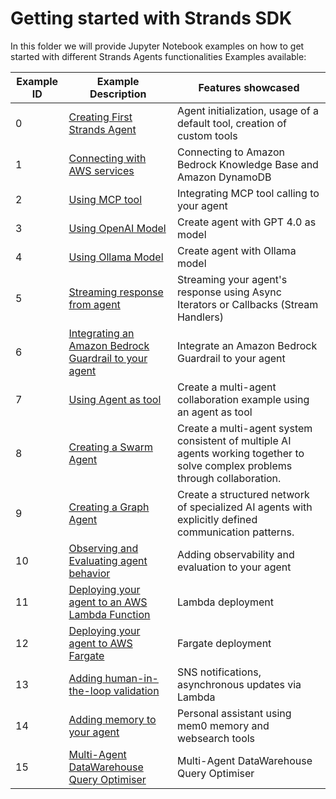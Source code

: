 # Getting started with Strands SDK

In this folder we will provide Jupyter Notebook examples on how to get started with different Strands Agents functionalities
Examples available:

| Example ID | Example Description                                                               | Features showcased                                                                                                             |
| ---------- | --------------------------------------------------------------------------------- | ------------------------------------------------------------------------------------------------------------------------------ |
| 0          | [Creating First Strands Agent](00-first-agent)                                    | Agent initialization, usage of a default tool, creation of custom tools                                                        |
| 1          | [Connecting with AWS services](01-connecting-with-aws-services)                   | Connecting to Amazon Bedrock Knowledge Base and Amazon DynamoDB                                                                |
| 2          | [Using MCP tool](02-integration-mcp-tools)                                        | Integrating MCP tool calling to your agent                                                                                     |
| 3          | [Using OpenAI Model](03-openai-model)                                             | Create agent with GPT 4.0 as model                                                                                             |
| 4          | [Using Ollama Model](04-ollama-model)                                             | Create agent with Ollama model                                                                                                 |
| 5          | [Streaming response from agent](05-streaming-agent-response)                      | Streaming your agent's response using Async Iterators or Callbacks (Stream Handlers)                                           |
| 6          | [Integrating an Amazon Bedrock Guardrail to your agent](06-guardrail-integration) | Integrate an Amazon Bedrock Guardrail to your agent                                                                            |
| 7          | [Using Agent as tool](07-agent-as-tool)                                           | Create a multi-agent collaboration example using an agent as tool                                                              |
| 8          | [Creating a Swarm Agent](08-swarm-agent)                                          | Create a multi-agent system consistent of multiple AI agents working together to solve complex problems through collaboration. |
| 9         | [Creating a Graph Agent](09-graph-agent)                                          | Create a structured network of specialized AI agents with explicitly defined communication patterns.                           |
| 10         | [Observing and Evaluating agent behavior](10-agent-observability-and-evaluation)  | Adding observability and evaluation to your agent                                                                              |
| 11         | [Deploying your agent to an AWS Lambda Function](11-lambda-deployment)            | Lambda deployment                                                                                                              |
| 12         | [Deploying your agent to AWS Fargate](12-fargate-deployment)                      | Fargate deployment                                                                                                             |
| 13         | [Adding human-in-the-loop validation](13-human-in-the-loop-validation)            | SNS notifications, asynchronous updates via Lambda                                                                             |
| 14         | [Adding memory to your agent](14-memory-agent)                                    | Personal assistant using mem0 memory and websearch tools                                                                       |
| 15         |[Multi-Agent DataWarehouse Query Optimiser](https://github.com/D1EE7P2U9/AWS_STRANDS_SAMPLES/tree/main/01-getting-started/15-Multi-Agent-datawarehouse-Query-Optimiser)|Multi-Agent DataWarehouse Query Optimiser
